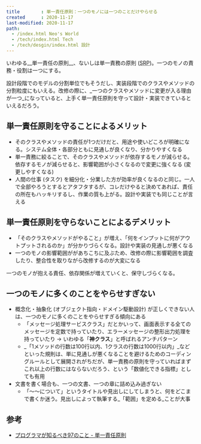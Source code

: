 ```yaml
---
title        : 単一責任原則：一つのモノには一つのことだけやらせる
created      : 2020-11-17
last-modified: 2020-11-17
path:
  - /index.html Neo's World
  - /tech/index.html Tech
  - /tech/desgin/index.html 設計
---
```


いわゆる__単一責任の原則__、ないしは単一責務の原則 (<abbr title="Single Responsibility Principle">SRP</abbr>)。一つのモノの責務・役割は一つにする。

設計段階でのモデルの分割単位でもそうだし、実装段階でのクラスやメソッドの分割粒度にもいえる。改修の際に、_一つのクラスやメソッドに変更が入る理由が一つ_になっていると、上手く単一責任原則を守って設計・実装できているといえるだろう。


## 単一責任原則を守ることによるメリット

- そのクラスやメソッドの責任が1つだけだと、用途や使いどころが明確になる。システム全体・各部分ともに見通しが良くなり、分かりやすくなる
- 単一責務に絞ることで、そのクラスやメソッドが依存するモノが減らせる。依存するモノが減らせると、影響範囲が小さくなるので変更に強くなる (変更しやすくなる)
- 人間の仕事 (タスク) を細分化・分業した方が効率が良くなるのと同じ。一人で全部やろうとするとアタフタするが、コレだけやると決めてあれば、責任の所在もハッキリするし、作業の質も上がる。設計や実装でも同じことが言える


## 単一責任原則を守らないことによるデメリット

- 「そのクラスやメソッドがやること」が増え、「何をインプットに何がアウトプットされるのか」が分かりづらくなる。設計や実装の見通しが悪くなる
- 一つのモノの影響範囲ががあちこちに及ぶため、改修の際に影響範囲を調査したり、整合性を取りながら改修するのが大変になる

一つのモノが抱える責任、依存関係が増えていくと、保守しづらくなる。


## 一つのモノに多くのことをやらせすぎない

- 概念化・抽象化 (オブジェクト指向・ドメイン駆動設計) が正しくできない人は、一つのモノに多くのことをやらせすぎる傾向にある
  - 「メッセージ処理サービスクラス」だとかいって、画面表示する全てのメッセージを定数で持っていたり、エラーメッセージの整形出力処理を持っていたり → いわゆる「__神クラス__」と呼ばれるアンチパターン
  - _「1メソッドの行数は100行以内、1クラスの行数は1000行以内」_などといった規則は、単に見通しが悪くなることを避けるためのコーディングルールとして展開されがちだが、単一責務の原則を守っていればまずこれ以上の行数にはならないだろう、という「数値化できる指標」としても有用
- 文書を書く場合も、一つの文書、一つの章に詰め込み過ぎない
  - 「〜〜について」というタイトルや見出しにしてしまうと、何をどこまで書くか迷う。見出しによって執筆する_「範囲」を定める_ことが大事


## 参考

- [プログラマが知るべき97のこと - 単一責任原則](https://プログラマが知るべき97のこと.com/%E3%82%A8%E3%83%83%E3%82%BB%E3%82%A4/%E5%8D%98%E4%B8%80%E8%B2%AC%E4%BB%BB%E5%8E%9F%E5%89%87/)
